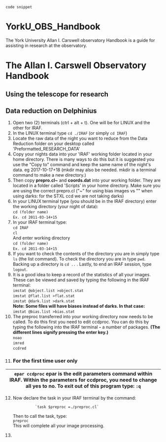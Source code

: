 `code snippet`  


# YorkU_OBS_Handbook
The York University Allan I. Carswell observatory Handbook is a guide for assisting in research at the observatory.

The Allan I. Carswell Observatory Handbook
=======

## Using the telescope for research


## Data reduction on Delphinius 
 1. Open two (2) terminals (ctrl + alt + t). One will be for LINUX and the other for IRAF.
 2. In the LINUX terminal type `cd ./IRAF` (or simply `cd IRAF`)
 3. Locate the raw data of the night you want to reduce from the Data Reduction folder on your desktop called 'Preformatted_RESEARCH_DATA'
 4. Copy your nights data into your 'IRAF' working folder located in your home directory. There is many ways to do this but it is suggested you use the "Copy to" command and keep the same name of the night's data. eg 2017-10-17+18 (mkdir may also be needed. mkdir is a terminal command to make a new directory.)
 5. Then copy **prepro.cl~** and **coords.dat** into your working folder. They are located in a folder called 'Scripts' in your home directory. Make sure you are using the correct prepro.cl ("~" for using bias images vs "" when using darks: for the STXL ccd we are not taking darks)
 6. In your LINUX terminal type (you should be in the IRAF directory) enter the working directory (your night of data):  
                   `cd (folder name)`  
                   `Ex. cd 2011-03-14+15 `  
 7. In your IRAF terminal type:  
                   `cd IRAF`  
                   `cl`  
                   And enter working directory  
                   `cd (folder name)`  
                   `Ex. cd 2011-03-14+15`  
 8. If you want to check the contents of the directory you are in simply type `ls` (the list command). To check the directory you are in type `pwd`. Backing up a directory is `cd ..` . Lastly, to end an IRAF session, type `logout`.
 9. It is a good idea to keep a record of the statistics of all your images. These can be viewed and saved by typing the following in the IRAF terminal:  
                   `imstat @object.list >object.stat`  
                   `imstat @flat.list >flat.stat`  
                   `imstat @dark.list >dark.stat`  
                   **Note: Some files will have biases instead of darks. In that case:**  
                   `imstat @bias.list >bias.stat`  
 10. The preproc transferred into your working directory now needs to be called. To do this first you need to edit ccdproc. You can do this by typing the following into the IRAF terminal **-** a number of packages. **(The different lines signify pressing the enter key.)**  
                   `noao`  
                   `imred`  
                   `ccdred`  
 11. ### For the first time user only  
 | `epar ccdproc` epar is the edit parameters command within IRAF. Within the parameters for ccdproc, you need to change all yes to no. To exit out of this program type: `:q` |  
 | ------ |
 12. Now declare the task in your IRAF terminal by the command:  
 
                   `task $preproc =./preproc.cl`  
     Then to call the task, type:  
                   `preproc`  
     This will complete all your image processing.
 13.
 



